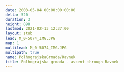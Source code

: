```yaml
---
date: 2003-05-04 00:00:00+00:00
delta: 520
duration: 3
height: 898
lastmod: 2021-02-13 12:37:00
layout: stub
lead: M_0-5074_IMG.JPG
map: 1
multilead: M_0-5074_IMG.JPG
multipath: true
name: PolhograjskaGrmada/Ravnek
title: Polhograjska grmada - ascent through Ravnek
---
```

